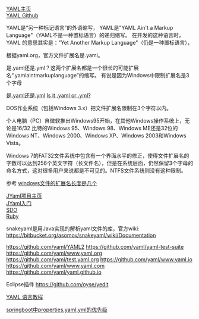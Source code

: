 [YAML主页](https://yaml.org/)  
[YAML Github](https://github.com/yaml/yaml)



YAML是“另一种标记语言”的外语缩写，
YAML是"YAML Ain't a Markup Language"（YAML不是一种置标语言）的递归缩写。
在开发的这种语言时，YAML 的意思其实是："Yet Another Markup Language"（仍是一种置标语言），


根据yaml.org，官方文件扩展名是.yaml。

是.yaml还是.yml？这两个扩展名都是一个很长的可能扩展名“.yamlaintmarkuplanguage”的缩写。
有说是因为Windows中限制扩展名是3个字母


[是.yaml还是.yml](https://cloud.tencent.com/developer/ask/69788)
[Is it .yaml or .yml?](https://stackoverflow.com/questions/21059124/is-it-yaml-or-yml)





DOS作业系统（包括Windows 3.x）把文件扩展名限制在3个字符以内。

个人电脑（PC）自微软推出Windows95开始，在其他Windows操作系统上，无论是16/32 比特的Windows 95、Windows 98、Windows ME还是32位的Windows NT、Windows 2000、Windows XP、Windows 2003和Windows Vista。

Windows 7的FAT32文件系统中包含有一个界面水平的修正，使得文件扩展名的字数可以达到256个英文字符（长文件名），但是在系统层面，仍然保留3个字母的命名方式，这对很多用户来说都是不可见的。NTFS文件系统则没有这种限制。

参考 [windows文件的扩展名长度是几个](https://www.php.cn/faq/440492.html)







[JYaml项目主页](http://jyaml.sourceforge.net)  
[JYaml入门](http://jyaml.sourceforge.net/tutorial.html)  
[SDO](http://www.ibm.com/developerworks/library/specification/j-commonj-sdowmt/index.html)  
[Ruby](http://www.ruby-lang.org)  






snakeyaml是用Java实现的解析yaml文件的库，官方wiki: https://bitbucket.org/asomov/snakeyaml/wiki/Documentation


https://github.com/yaml/YAML2
https://github.com/yaml/yaml-test-suite
https://github.com/yaml/www.yaml.org
https://github.com/yaml/test.yaml.org
https://github.com/yaml/www.yaml.io
https://github.com/yaml/www.yaml.com
https://github.com/yaml/yaml.github.io


Eclipse插件
https://github.com/oyse/yedit





[YAML 语言教程](http://www.ruanyifeng.com/blog/2016/07/yaml.html)

[springboot中properties,yaml,yml的优先级](https://jingyan.baidu.com/article/5bbb5a1bbda69413eaa17967.html)  











